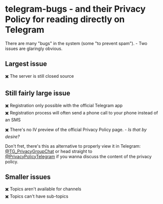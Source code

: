# telegram-bugs - and their Privacy Policy for reading directly on Telegram
There are many "bugs" in the system (some "to prevent spam"). - Two issues are glaringly obvious.

## Largest issue
✖️ The server is still closed source

## Still fairly large issue
✖️ Registration only possible with the official Telegram app
<br>✖️ Registration process will often send a phone call to your phone instead of an SMS

✖️ There's no IV preview of the official Privacy Policy page. - _Is that by desire?_

Don't fret, there's this as alternative to properly view it in Telegram:
<br>[@TG_PrivacyGroupChat](https://t.me/TG_PrivacyGroupChat) or head straight to
<br>[@PrivacyPolicyTelegram](https://t.me/PrivacyPolicyTelegram) if you wanna discuss the content of the privacy policy.

## Smaller issues
✖️ Topics aren't available for channels
<br>✖️ Topics can't have sub-topics
